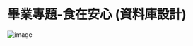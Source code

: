 # 畢業專題-食在安心 (資料庫設計)

![image](https://user-images.githubusercontent.com/81628204/172119166-bf623977-c7ba-4faa-aa82-b78706985422.jpg)

